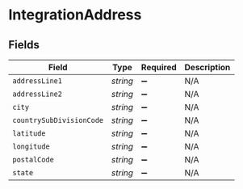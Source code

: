 # IntegrationAddress


## Fields

| Field                    | Type                     | Required                 | Description              |
| ------------------------ | ------------------------ | ------------------------ | ------------------------ |
| `addressLine1`           | *string*                 | :heavy_minus_sign:       | N/A                      |
| `addressLine2`           | *string*                 | :heavy_minus_sign:       | N/A                      |
| `city`                   | *string*                 | :heavy_minus_sign:       | N/A                      |
| `countrySubDivisionCode` | *string*                 | :heavy_minus_sign:       | N/A                      |
| `latitude`               | *string*                 | :heavy_minus_sign:       | N/A                      |
| `longitude`              | *string*                 | :heavy_minus_sign:       | N/A                      |
| `postalCode`             | *string*                 | :heavy_minus_sign:       | N/A                      |
| `state`                  | *string*                 | :heavy_minus_sign:       | N/A                      |